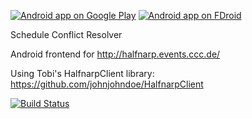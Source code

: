 [![Android app on Google Play](http://ligi.de/img/play_badge.png)](https://play.google.com/store/apps/details?id=org.ligi.scr)
[![Android app on FDroid](http://ligi.de/img/fdroid_badge.png)](https://f-droid.org/repository/browse/?fdid=org.ligi.scr)

Schedule Conflict Resolver

Android frontend for http://halfnarp.events.ccc.de/

Using Tobi's HalfnarpClient library: https://github.com/johnjohndoe/HalfnarpClient

[![Build Status](https://snap-ci.com/ligi/AJShA/branch/master/build_image)](https://snap-ci.com/ligi/AJShA/branch/master)
